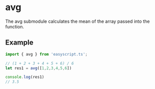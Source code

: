# avg

The avg submodule calculates the mean of the array passed into the function.

## Example

```ts
import { avg } from 'easyscript.ts';

// (1 + 2 + 3 + 4 + 5 + 6) / 6
let res1 = avg([1,2,3,4,5,6])

console.log(res1)
// 3.5
```